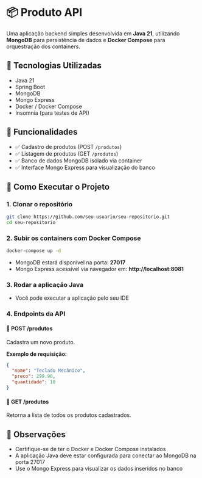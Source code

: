 # 📦 Produto API

Uma aplicação backend simples desenvolvida em **Java 21**, utilizando **MongoDB** para persistência de dados e **Docker Compose** para orquestração dos containers.

## 🔧 Tecnologias Utilizadas

- Java 21
- Spring Boot
- MongoDB
- Mongo Express
- Docker / Docker Compose
- Insomnia (para testes de API)

## 🧪 Funcionalidades

- ✅ Cadastro de produtos (POST `/produtos`)
- ✅ Listagem de produtos (GET `/produtos`)
- ✅ Banco de dados MongoDB isolado via container
- ✅ Interface Mongo Express para visualização do banco

## 🚀 Como Executar o Projeto

### 1. Clonar o repositório

```bash
git clone https://github.com/seu-usuario/seu-repositorio.git
cd seu-repositorio
```

### 2. Subir os containers com Docker Compose

```bash
docker-compose up -d
```

- MongoDB estará disponível na porta: **27017**
- Mongo Express acessível via navegador em: **http://localhost:8081**

### 3. Rodar a aplicação Java

- Você pode executar a aplicação pelo seu IDE

### 4. Endpoints da API

#### 📌 POST /produtos

Cadastra um novo produto.

**Exemplo de requisição:**

```json
{
  "nome": "Teclado Mecânico",
  "preco": 299.90,
  "quantidade": 10
}
```

#### 📌 GET /produtos

Retorna a lista de todos os produtos cadastrados.

## 📝 Observações

- Certifique-se de ter o Docker e Docker Compose instalados
- A aplicação Java deve estar configurada para conectar ao MongoDB na porta 27017
- Use o Mongo Express para visualizar os dados inseridos no banco


